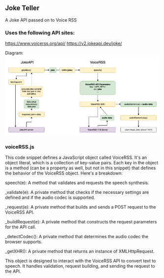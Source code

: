 ## Joke Teller
A Joke API passed on to Voice RSS 

### Uses the following API sites:
https://www.voicerss.org/api/
https://v2.jokeapi.dev/joke/

Diagram:
![image](Joke%20Teller%20Flowchart.png)


### voiceRSS.js
This code snippet defines a JavaScript object called VoiceRSS. It's an object literal, which is a collection of key-value pairs. Each key in the object is a method (can be a property as well, but not in this snippet) that defines the behavior of the VoiceRSS object. Here's a breakdown:

speech(e): A method that validates and requests the speech synthesis.

_validate(e): A private method that checks if the necessary settings are defined and if the audio codec is supported.

_request(e): A private method that builds and sends a POST request to the VoiceRSS API.

_buildRequest(e): A private method that constructs the request parameters for the API call.

_detectCodec(): A private method that determines the audio codec the browser supports.

_getXHR(): A private method that returns an instance of XMLHttpRequest.

This object is designed to interact with the VoiceRSS API to convert text to speech. It handles validation, request building, and sending the request to the API.

